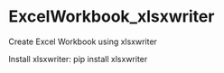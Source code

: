 # ExcelWorkbook_xlsxwriter
Create Excel Workbook using xlsxwriter

Install xlsxwriter: pip install xlsxwriter
